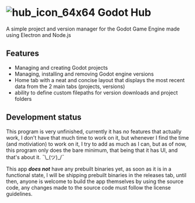 # ![hub_icon_64x64](https://github.com/MonoTheProtogen/godot-hub/assets/64149624/fac310f9-30c0-4aab-9d2a-72b7e18cee18) Godot Hub 
A simple project and version manager for the Godot Game Engine made using Electron and Node.js

## Features
- Managing and creating Godot projects
- Managing, installing and removing Godot engine versions
- Home tab with a neat and concise layout that displays the most recent data from the 2 main tabs (projects, versions)
- ability to define custom filepaths for version downloads and project folders

## Development status
This program is very unfinished, currently it has *no* features that actually work, I don't have that much time to work on it, but whenever I find the time (and motiviation) to work on it, I try to add as much as I can, but as of now, this program only does the bare minimum, that being that it has UI, and that's about it. ¯\\\_(ツ)_/¯

This app ***does not*** have any prebuilt binaries yet, as soon as it is in a functional state, I will be shipping prebuilt binaries in the releases tab, until then, anyone is welcome to build the app themselves by using the source code, any changes made to the source code must follow the license guidelines.
